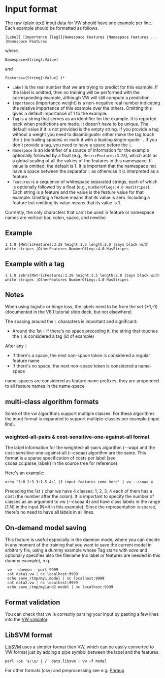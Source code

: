 # Input format

The raw (plain text) input data for VW should have one example per line.  Each example should be formatted as follows. 

    [Label] [Importance [Tag]]|Namespace Features |Namespace Features ... |Namespace Features

where

    Namespace=String[:Value]

and

    Features=(String[:Value] )*

* `Label` is the real number that we are trying to predict for this example.  If the label is omitted, then no training will be performed with the corresponding example, although VW will still compute a prediction.
* `Importance` (importance weight) is a non-negative real number indicating the relative importance of this example over the others.  Omitting this gives a default importance of 1 to the example.
* `Tag` is a string that serves as an identifier for the example.  It is reported back when predictions are made.  It doesn't have to be unique.  The default value if it is not provided is the empty string. If you provide a tag without a weight you need to disambiguate: either make the tag touch the `|` (no trailing spaces) or mark it with a leading single-quote `'`. If you don't provide a tag, you need to have  a space before the `|`.
* `Namespace` is an identifier of a source of information for the example optionally followed by a float (e.g., `MetricFeatures:3.28`), which acts as a global scaling of all the values of the features in this namespace.  If value is omitted, the default is 1.  It is important that the namespace not have a space between the separator `|` as otherwise it is interpreted as a feature.
* `Features` is a sequence of whitespace separated strings, each of which is optionally followed by a float (e.g., `NumberOfLegs:4.0 HasStripes`).  Each string is a feature and the value is the feature value for that example. Omitting a feature means that its value is zero.  Including a feature but omitting its value means that its value is 1.

Currently, the only characters that can't be used in feature or namespace names are vertical bar, colon, space, and newline.

## Example

    1 1.0 |MetricFeatures:3.28 height:1.5 length:2.0 |Says black with white stripes |OtherFeatures NumberOfLegs:4.0 HasStripes

## Example with a tag

    1 1.0 zebra|MetricFeatures:3.28 height:1.5 length:2.0 |Says black with white stripes |OtherFeatures NumberOfLegs:4.0 HasStripes


## Notes
When using logistic or hinge loss, the labels need to be from the set {+1,-1}  (documented in the V6.1 tutorial slide deck, but not elsewhere)

The spacing around the `|` characters is important and significant:
* Around the 1st `|` if there's no space preceding it, the string that touches the `|` is considered a tag (id of example)

After any `|`
* If there's a space, the next non-space token is considered a regular feature name
* If there's no space, the next non-space token is considered a name-space

name-spaces are considered as feature name prefixes, they are prepended to all feature names in the name-space

## multi-class algorithm formats

Some of the vw algorithms support multiple classes.  For these algorithms the input format is expanded to support multiple-classes per example (input line).

### weighted-all-pairs & cost-sensitive-one-against-all format

The label information for the weighted-all-pairs algorithm (--wap) and the cost-sensitive-one-against-all (--csoaa) algorithm are the same.  This format is a sparse specification of costs per label (see csoaa.cc:parse_label() in the source tree for reference).

Here's an example:

    echo "1:0 2:3 3:1.5 4:1 |f input features come here" | vw --csoaa 4

Preceding the 1st `|` char we have 4 classes: 1, 2, 3, 4  each of them has a cost (the number after the colon).  It is important to specify the number of classes as an argument to vw (--csoaa 4) and have class labels in the range [1,N] in the input (N=4 in this example).  Since the representation is sparse, there's no need to have all labels in all lines.

## On-demand model saving
This feature is useful especially in the daemon mode, where you can decide in any moment of the training that you want to save the current model in arbitrary file, using a dummy example whose Tag starts with _save_ and optionally specifies also the filename (no label or features are needed in this dummy example), e.g.:

     vw --daemon --port 9999
     cat data1.vw | nc localhost:9999
     echo save_/tmp/my1.model | nc localhost:9999
     cat data2.vw | nc localhost:9999
     echo save_/tmp/my1and2.model | nc localhost:9999

## Format validation

You can check that vw is correctly parsing your input by pasting a few lines into the [VW validator](http://hunch.net/~vw/validate.html).

## LibSVM format
[LibSVM](www.csie.ntu.edu.tw/~cjlin/libsvm/) uses a simpler format than VW, which can be easily converted to VW format just by adding a pipe symbol between the label and the features.

    perl -pe 's/\s/ | /' data.libsvm | vw -f model

For other formats (csv) and preprocessing see e.g. [Phraug](https://github.com/zygmuntz/phraug2).
